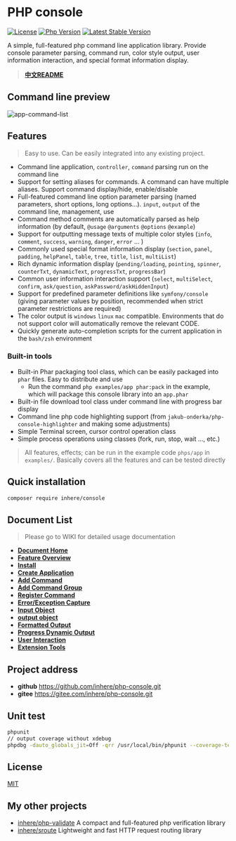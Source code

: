 # PHP console

[![License](https://img.shields.io/packagist/l/inhere/console.svg?style=flat-square)](LICENSE)
[![Php Version](https://img.shields.io/badge/php-%3E=7.3.0-brightgreen.svg?maxAge=2592000)](https://packagist.org/packages/inhere/console)
[![Latest Stable Version](http://img.shields.io/packagist/v/inhere/console.svg)](https://packagist.org/packages/inhere/console)

A simple, full-featured php command line application library. 
Provide console parameter parsing, command run, color style output, user information interaction, and special format information display.

> **[中文README](./README_cn.md)**

## Command line preview

![app-command-list](https://raw.githubusercontent.com/inhere/php-console/master/docs/screenshots/app-command-list.png)

## Features

> Easy to use. Can be easily integrated into any existing project.

- Command line application, `controller`, `command` parsing run on the command line
- Support for setting aliases for commands. A command can have multiple aliases. Support command display/hide, enable/disable
- Full-featured command line option parameter parsing (named parameters, short options, long options...). `input`, `output` of the command line, management, use
- Command method comments are automatically parsed as help information (by default, `@usage` `@arguments` `@options` `@example`)
- Support for outputting message texts of multiple color styles (`info`, `comment`, `success`, `warning`, `danger`, `error` ... )
- Commonly used special format information display (`section`, `panel`, `padding`, `helpPanel`, `table`, `tree`, `title`, `list`, `multiList`)
- Rich dynamic information display (`pending/loading`, `pointing`, `spinner`, `counterTxt`, `dynamicText`, `progressTxt`, `progressBar`)
- Common user information interaction support (`select`, `multiSelect`, `confirm`, `ask/question`, `askPassword/askHiddenInput`)
- Support for predefined parameter definitions like `symfony/console` (giving parameter values ​​by position, recommended when strict parameter restrictions are required)
- The color output is `windows` `linux` `mac` compatible. Environments that do not support color will automatically remove the relevant CODE.
- Quickly generate auto-completion scripts for the current application in the `bash/zsh` environment

### Built-in tools

- Built-in Phar packaging tool class, which can be easily packaged into `phar` files. Easy to distribute and use
  - Run the command `php examples/app phar:pack` in the example, which will package this console library into an `app.phar`
- Built-in file download tool class under command line with progress bar display
- Command line php code highlighting support (from `jakub-onderka/php-console-highlighter` and making some adjustments)
- Simple Terminal screen, cursor control operation class
- Simple process operations using classes (fork, run, stop, wait ..., etc.)

> All features, effects; can be run in the example code `phps/app` in `examples/`. Basically covers all the features and can be tested directly

## Quick installation

```bash
composer require inhere/console
```

## Document List

> Please go to WIKI for detailed usage documentation

- **[Document Home](https://github.com/inhere/php-console/wiki/home)**
- **[Feature Overview](https://github.com/inhere/php-console/wiki/overview)**
- **[Install](https://github.com/inhere/php-console/wiki/install)**
- **[Create Application](https://github.com/inhere/php-console/wiki/quick-start)**
- **[Add Command](https://github.com/inhere/php-console/wiki/add-command)**
- **[Add Command Group](https://github.com/inhere/php-console/wiki/add-group)**
- **[Register Command](https://github.com/inhere/php-console/wiki/register-command)**
- **[Error/Exception Capture](https://github.com/inhere/php-console/wiki/error-handle)**
- **[Input Object](https://github.com/inhere/php-console/wiki/input-instance)**
- **[output object](https://github.com/inhere/php-console/wiki/output-instance)**
- **[Formatted Output](https://github.com/inhere/php-console/wiki/format-output)**
- **[Progress Dynamic Output](https://github.com/inhere/php-console/wiki/process-output)**
- **[User Interaction](https://github.com/inhere/php-console/wiki/user-interactive)**
- **[Extension Tools](https://github.com/inhere/php-console/wiki/extra-tools)**

## Project address

- **github** https://github.com/inhere/php-console.git
- **gitee** https://gitee.com/inhere/php-console.git

## Unit test

```bash
phpunit
// output coverage without xdebug
phpdbg -dauto_globals_jit=Off -qrr /usr/local/bin/phpunit --coverage-text
```

## License

[MIT](LICENSE)

## My other projects

- [inhere/php-validate](https://github.com/inhere/php-validate) A compact and full-featured php verification library
- [inhere/sroute](https://github.com/inhere/php-srouter) Lightweight and fast HTTP request routing library
